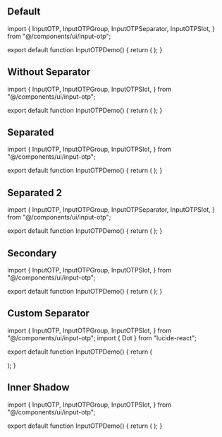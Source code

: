 ## Default

import {
  InputOTP,
  InputOTPGroup,
  InputOTPSeparator,
  InputOTPSlot,
} from "@/components/ui/input-otp";

export default function InputOTPDemo() {
  return (
    <InputOTP maxLength={6}>
      <InputOTPGroup>
        <InputOTPSlot index={0} />
        <InputOTPSlot index={1} />
        <InputOTPSlot index={2} />
      </InputOTPGroup>
      <InputOTPSeparator />
      <InputOTPGroup>
        <InputOTPSlot index={3} />
        <InputOTPSlot index={4} />
        <InputOTPSlot index={5} />
      </InputOTPGroup>
    </InputOTP>
  );
}

## Without Separator

import {
  InputOTP,
  InputOTPGroup,
  InputOTPSlot,
} from "@/components/ui/input-otp";

export default function InputOTPDemo() {
  return (
    <InputOTP maxLength={6}>
      <InputOTPGroup>
        <InputOTPSlot index={0} />
        <InputOTPSlot index={1} />
        <InputOTPSlot index={2} />
        <InputOTPSlot index={3} />
      </InputOTPGroup>
    </InputOTP>
  );
}

## Separated

import {
  InputOTP,
  InputOTPGroup,
  InputOTPSlot,
} from "@/components/ui/input-otp";

export default function InputOTPDemo() {
  return (
    <InputOTP maxLength={6}>
      <InputOTPGroup className="space-x-2">
        <InputOTPSlot index={0} className="rounded-md border-l" />
        <InputOTPSlot index={1} className="rounded-md border-l" />
        <InputOTPSlot index={2} className="rounded-md border-l" />
        <InputOTPSlot index={3} className="rounded-md border-l" />
      </InputOTPGroup>
    </InputOTP>
  );
}

## Separated 2

import {
  InputOTP,
  InputOTPGroup,
  InputOTPSeparator,
  InputOTPSlot,
} from "@/components/ui/input-otp";

export default function InputOTPDemo() {
  return (
    <InputOTP maxLength={6}>
      <InputOTPGroup className="space-x-1">
        <InputOTPSlot index={0} className="rounded-md border-l" />
        <InputOTPSlot index={1} className="rounded-md border-l" />
        <InputOTPSlot index={2} className="rounded-md border-l" />
      </InputOTPGroup>
      <InputOTPSeparator />
      <InputOTPGroup className="space-x-1">
        <InputOTPSlot index={3} className="rounded-md border-l" />
        <InputOTPSlot index={4} className="rounded-md border-l" />
        <InputOTPSlot index={5} className="rounded-md border-l" />
      </InputOTPGroup>
    </InputOTP>
  );
}

## Secondary

import {
  InputOTP,
  InputOTPGroup,
  InputOTPSlot,
} from "@/components/ui/input-otp";

export default function InputOTPDemo() {
  return (
    <InputOTP maxLength={6}>
      <InputOTPGroup className="space-x-2">
        <InputOTPSlot
          index={0}
          className="bg-secondary rounded-md border-l border-accent shadow-none font-semibold"
        />
        <InputOTPSlot
          index={1}
          className="bg-secondary rounded-md border-l border-accent shadow-none font-semibold"
        />
        <InputOTPSlot
          index={2}
          className="bg-secondary rounded-md border-l border-accent shadow-none font-semibold"
        />
        <InputOTPSlot
          index={3}
          className="bg-secondary rounded-md border-l border-accent shadow-none font-semibold"
        />
      </InputOTPGroup>
    </InputOTP>
  );
}

## Custom Separator

import {
  InputOTP,
  InputOTPGroup,
  InputOTPSlot,
} from "@/components/ui/input-otp";
import { Dot } from "lucide-react";

export default function InputOTPDemo() {
  return (
    <InputOTP maxLength={6}>
      <InputOTPGroup>
        <InputOTPSlot index={0} />
        <InputOTPSlot index={1} />
        <InputOTPSlot index={2} />
      </InputOTPGroup>
      <div role="separator" className="text-muted-foreground">
        <Dot />
      </div>
      <InputOTPGroup>
        <InputOTPSlot index={3} />
        <InputOTPSlot index={4} />
        <InputOTPSlot index={5} />
      </InputOTPGroup>
    </InputOTP>
  );
}

## Inner Shadow

import {
  InputOTP,
  InputOTPGroup,
  InputOTPSlot,
} from "@/components/ui/input-otp";

export default function InputOTPDemo() {
  return (
    <InputOTP maxLength={6}>
      <InputOTPGroup className="space-x-2">
        <InputOTPSlot
          index={0}
          className="rounded-md border-l border-accent/90 shadow-inner dark:shadow-primary/10"
        />
        <InputOTPSlot
          index={1}
          className="rounded-md border-l border-accent/90 shadow-inner dark:shadow-primary/10"
        />
        <InputOTPSlot
          index={2}
          className="rounded-md border-l border-accent/90 shadow-inner dark:shadow-primary/10"
        />
        <InputOTPSlot
          index={3}
          className="rounded-md border-l border-accent/90 shadow-inner dark:shadow-primary/10"
        />
      </InputOTPGroup>
    </InputOTP>
  );
}
